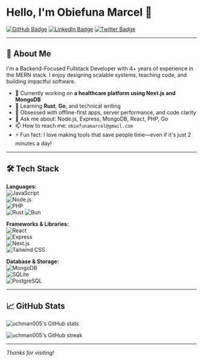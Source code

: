 # Hello, I'm Obiefuna Marcel 👋

[![GitHub Badge](https://img.shields.io/badge/-@uchman005-181717?style=for-the-badge&logo=github&logoColor=white&link=https://github.com/uchman005)](https://github.com/uchman005)
[![LinkedIn Badge](https://img.shields.io/badge/-LinkedIn-blue?style=for-the-badge&logo=Linkedin&logoColor=white&link=https://www.linkedin.com/in/obiefuna-marcel)](https://www.linkedin.com/in/obiefuna-marcel/)
[![Twitter Badge](https://img.shields.io/badge/-@YOUR_HANDLE-1da1f2?style=for-the-badge&logo=twitter&logoColor=white&link=https://x.com/MarcelObiefuna)](https://x.com/MarcelObiefuna)

---

## 🚀 About Me

I'm a Backend-Focused Fullstack Developer with 4+ years of experience in the MERN stack. I enjoy designing scalable systems, teaching code, and building impactful software.

- 🔭 Currently working on **a healthcare platform using Next.js and MongoDB**
- 🌱 Learning **Rust**, **Go**, and technical writing
- 🧠 Obsessed with offline-first apps, server performance, and code clarity
- 💬 Ask me about: Node.js, Express, MongoDB, React, PHP, Go
- 📫 How to reach me: `obiefunamarcel@gmail.com`
- ⚡ Fun fact: I love making tools that save people time—even if it's just 2 minutes a day!

---

## 🛠️ Tech Stack

**Languages:**  
![JavaScript](https://img.shields.io/badge/-JavaScript-F7DF1E?style=flat-square&logo=javascript&logoColor=black)  
![Node.js](https://img.shields.io/badge/-Node.js-339933?style=flat-square&logo=node.js&logoColor=white)  
![PHP](https://img.shields.io/badge/-PHP-777BB4?style=flat-square&logo=php&logoColor=white)  
![Rust](https://img.shields.io/badge/-Rust-00ADD8?style=flat-square&logo=rust&logoColor=white)
![Bun](https://img.shields.io/badge/-Bun-12A907?style=flat-square&logo=bun&logoColor=white)

**Frameworks & Libraries:**  
![React](https://img.shields.io/badge/-React-61DAFB?style=flat-square&logo=react&logoColor=black)  
![Express](https://img.shields.io/badge/-Express.js-000000?style=flat-square&logo=express&logoColor=white)  
![Next.js](https://img.shields.io/badge/-Next.js-000000?style=flat-square&logo=next.js&logoColor=white)  
![Tailwind CSS](https://img.shields.io/badge/-TailwindCSS-38B2AC?style=flat-square&logo=tailwind-css&logoColor=white)

**Database & Storage:**  
![MongoDB](https://img.shields.io/badge/-MongoDB-47A248?style=flat-square&logo=mongodb&logoColor=white)  
![SQLite](https://img.shields.io/badge/-SQLite-003B57?style=flat-square&logo=sqlite&logoColor=white)  
![PostgreSQL](https://img.shields.io/badge/-PostgreSQL-336791?style=flat-square&logo=postgresql&logoColor=white)

---

## 📈 GitHub Stats

<p align="left">
  <img src="https://github-readme-stats.vercel.app/api?username=uchman005&show_icons=true&theme=tokyonight" alt="uchman005's GitHub stats" />
</p>

<p align="left">
  <img src="https://github-readme-streak-stats.herokuapp.com/?user=uchman005&theme=tokyonight" alt="uchman005's GitHub streak" />
</p>

---

_Thanks for visiting!_
